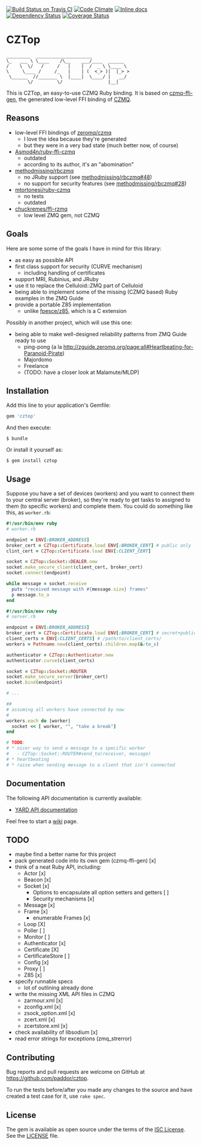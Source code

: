 [![Build Status on Travis CI](https://travis-ci.org/paddor/cztop.svg?branch=master)](https://travis-ci.org/paddor/cztop?branch=master)
[![Code Climate](https://codeclimate.com/repos/56677a7849f50a141c001784/badges/48f3cca3c62df9e4b17b/gpa.svg)](https://codeclimate.com/repos/56677a7849f50a141c001784/feed)
[![Inline docs](http://inch-ci.org/github/paddor/cztop.svg?branch=master&style=shields)](http://inch-ci.org/github/paddor/cztop)
[![Dependency Status](https://gemnasium.com/paddor/cztop.svg)](https://gemnasium.com/paddor/cztop)
[![Coverage Status](https://coveralls.io/repos/paddor/cztop/badge.svg?branch=master&service=github)](https://coveralls.io/github/paddor/cztop?branch=master)

# CZTop

```
_________  _____________________
\_   ___ \ \____    /\__    ___/____  ______
/    \  \/   /     /   |    |  /  _ \ \____ \
\     \____ /     /_   |    | (  <_> )|  |_> >
 \______  //_______ \  |____|  \____/ |   __/
        \/         \/                 |__|
```

This is CZTop, an easy-to-use CZMQ Ruby binding. It is based on
[czmq-ffi-gen](https://github.com/paddor/czmq-ffi-gen), the generated low-level FFI
binding of [CZMQ](https://github.com/zeromq/czmq).

## Reasons

* low-level FFI bindings of [zeromq/czmq](https://github.com/zeromq/czmq)
  * I love the idea because they're generated
  * but they were in a very bad state (much better now, of course)
* [Asmod4n/ruby-ffi-czmq](https://github.com/Asmod4n/ruby-ffi-czmq)
  * outdated
  * according to its author, it's an "abomination"
* [methodmissing/rbczmq](https://github.com/methodmissing/rbczmq)
  * no JRuby support (see [methodmissing/rbczmq#48](https://github.com/methodmissing/rbczmq/issues/48))
  * no support for security features (see [methodmissing/rbczmq#28](https://github.com/methodmissing/rbczmq/issues/28))
* [mtortonesi/ruby-czmq](https://github.com/mtortonesi/ruby-czmq)
  * no tests
  * outdated
* [chuckremes/ffi-rzmq](https://github.com/chuckremes/ffi-rzmq)
  * low level ZMQ gem, not CZMQ

## Goals

Here are some some of the goals I have in mind for this library:

* as easy as possible API
* first class support for security (CURVE mechanism)
  * including handling of certificates
* support MRI, Rubinius, and JRuby
* use it to replace the Celluloid::ZMQ part of Celluloid
* being able to implement some of the missing (CZMQ based) Ruby examples in the ZMQ Guide
* provide a portable Z85 implementation
  * unlike [fpesce/z85](https://github.com/fpesce/z85), which is a C extension

Possibly in another project, which will use this one:

* being able to make well-designed reliability patterns from ZMQ Guide ready to use
  - ping-pong (a la http://zguide.zeromq.org/page:all#Heartbeating-for-Paranoid-Pirate)
  - Majordomo
  - Freelance
  - (TODO: have a closer look at Malamute/MLDP)

## Installation

Add this line to your application's Gemfile:

```ruby
gem 'cztop'
```

And then execute:

    $ bundle

Or install it yourself as:

    $ gem install cztop

## Usage

Suppose you have a set of devices (workers) and you want to connect them to
your central server (broker), so they're ready to get tasks to assigned to them
(to specific workers) and complete them. You could do something like this, as
`worker.rb`:

```ruby
#!/usr/bin/env ruby
# worker.rb

endpoint = ENV[:BROKER_ADDRESS]
broker_cert = CZTop::Certificate.load ENV[:BROKER_CERT] # public only
clint_cert = CZTop::Certificate.load ENV[:CLIENT_CERT]

socket = CZTop::Socket::DEALER.new
socket.make_secure_client(client_cert, broker_cert)
socket.connect(endpoint)

while message = socket.receive
  puts "received message with #{message.size} frames"
  p message.to_a
end
```

```ruby
#!/usr/bin/env ruby
# server.rb

endpoint = ENV[:BROKER_ADDRESS]
broker_cert = CZTop::Certificate.load ENV[:BROKER_CERT] # secret+public
client_certs = ENV[:CLIENT_CERTS] # /path/to/client_certs/
workers = Pathname.new(client_certs).children.map(&:to_s)

authenticator = CZTop::Authenticator.new
authenticator.curve(client_certs)

socket = CZTop::Socket::ROUTER
socket.make_secure_server(broker_cert)
socket.bind(endpoint)

# ...

##
# assuming all workers have connected by now
#
workers.each do |worker|
  socket << [ worker, "", "take a break"]
end

# TODO:
# * nicer way to send a message to a specific worker
#   - CZTop::Socket::ROUTER#send_to(receiver, message)
# * heartbeating
# * raise when sending message to a client that isn't connected
```

## Documentation

The following API documentation is currently available:

* [YARD API documentation](http://www.rubydoc.info/github/paddor/cztop)

Feel free to start a [wiki](https://github.com/paddor/cztop/wiki) page.

## TODO

* maybe find a better name for this project
* pack generated code into its own gem (czmq-ffi-gen) [x]
* think of a neat Ruby API, including:
  - Actor [x]
  - Beacon [x]
  - Socket [x]
    - Options to encapsulate all option setters and getters [ ]
    - Security mechanisms [x]
  - Message [x]
  - Frame [x]
    - enumerable Frames [x]
  - Loop [X]
  - Poller [ ]
  - Monitor [ ]
  - Authenticator [x]
  - Certificate [X]
  - CertificateStore [ ]
  - Config [x]
  - Proxy [ ]
  - Z85 [x]
* specify runnable specs
  - lot of outlining already done
* write the missing XML API files in CZMQ
  - zarmour.xml [x]
  - zconfig.xml [x]
  - zsock_option.xml [x]
  - zcert.xml [x]
  - zcertstore.xml [x]
* check availability of libsodium [x]
* read error strings for exceptions (zmq_strerror)

## Contributing

Bug reports and pull requests are welcome on GitHub at https://github.com/paddor/cztop.

To run the tests before/after you made any changes to the source and have
created a test case for it, use `rake spec`.

## License

The gem is available as open source under the terms of the [ISC License](http://opensource.org/licenses/ISC).
See the [LICENSE](https://github.com/paddor/cztop/blob/master/LICENSE) file.
